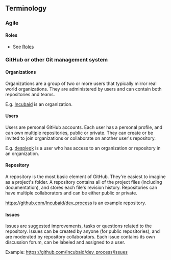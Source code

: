 ## Terminology

### Agile

#### Roles

- See [Roles](roles.md)


### GitHub or other Git management system

#### Organizations

Organizations are a group of two or more users that typically mirror real world organizations. They are administered by users and can contain both repositories and teams.

E.g. [Incubaid](https://github.com/Incubaid) is an organization.

#### Users

Users are personal GitHub accounts. Each user has a personal profile, and can own multiple repositories, public or private. They can create or be invited to join organizations or collaborate on another user's repository.

E.g. [despiegk](https://github.com/despiegk) is a user who has access to an organization or repository in an organization.

#### Repository

A repository is the most basic element of GitHub. They're easiest to imagine as a project's folder. A repository contains all of the project files (including documentation), and stores each file's revision history. Repositories can have multiple collaborators and can be either public or private.

https://github.com/Incubaid/dev_process is an example repository.

#### Issues

Issues are suggested improvements, tasks or questions related to the repository. Issues can be created by anyone (for public repositories), and are moderated by repository collaborators. Each issue contains its own discussion forum, can be labeled and assigned to a user.

Example: https://github.com/Incubaid/dev_process/issues
